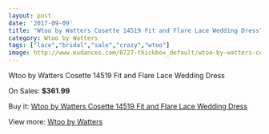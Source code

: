 ```yaml
---
layout: post
date: '2017-09-09'
title: "Wtoo by Watters Cosette 14519 Fit and Flare Lace Wedding Dress"
category: Wtoo by Watters
tags: ["lace","bridal","sale","crazy","wtoo"]
image: http://www.eudances.com/8727-thickbox_default/wtoo-by-watters-cosette-14519-fit-and-flare-lace-wedding-dress.jpg
---
```

Wtoo by Watters Cosette 14519 Fit and Flare Lace Wedding Dress

On Sales: **$361.99**
<a href="https://www.eudances.com/en/wtoo-by-watters/2952-wtoo-by-watters-cosette-14519-fit-and-flare-lace-wedding-dress.html"><amp-img layout="responsive" width="600" height="600" src="//www.eudances.com/8727-thickbox_default/wtoo-by-watters-cosette-14519-fit-and-flare-lace-wedding-dress.jpg" alt="Wtoo by Watters Cosette 14519 Fit and Flare Lace Wedding Dress 0" /></a>
<a href="https://www.eudances.com/en/wtoo-by-watters/2952-wtoo-by-watters-cosette-14519-fit-and-flare-lace-wedding-dress.html"><amp-img layout="responsive" width="600" height="600" src="//www.eudances.com/8732-thickbox_default/wtoo-by-watters-cosette-14519-fit-and-flare-lace-wedding-dress.jpg" alt="Wtoo by Watters Cosette 14519 Fit and Flare Lace Wedding Dress 1" /></a>
<a href="https://www.eudances.com/en/wtoo-by-watters/2952-wtoo-by-watters-cosette-14519-fit-and-flare-lace-wedding-dress.html"><amp-img layout="responsive" width="600" height="600" src="//www.eudances.com/8731-thickbox_default/wtoo-by-watters-cosette-14519-fit-and-flare-lace-wedding-dress.jpg" alt="Wtoo by Watters Cosette 14519 Fit and Flare Lace Wedding Dress 2" /></a>
<a href="https://www.eudances.com/en/wtoo-by-watters/2952-wtoo-by-watters-cosette-14519-fit-and-flare-lace-wedding-dress.html"><amp-img layout="responsive" width="600" height="600" src="//www.eudances.com/8730-thickbox_default/wtoo-by-watters-cosette-14519-fit-and-flare-lace-wedding-dress.jpg" alt="Wtoo by Watters Cosette 14519 Fit and Flare Lace Wedding Dress 3" /></a>
<a href="https://www.eudances.com/en/wtoo-by-watters/2952-wtoo-by-watters-cosette-14519-fit-and-flare-lace-wedding-dress.html"><amp-img layout="responsive" width="600" height="600" src="//www.eudances.com/8729-thickbox_default/wtoo-by-watters-cosette-14519-fit-and-flare-lace-wedding-dress.jpg" alt="Wtoo by Watters Cosette 14519 Fit and Flare Lace Wedding Dress 4" /></a>
<a href="https://www.eudances.com/en/wtoo-by-watters/2952-wtoo-by-watters-cosette-14519-fit-and-flare-lace-wedding-dress.html"><amp-img layout="responsive" width="600" height="600" src="//www.eudances.com/8728-thickbox_default/wtoo-by-watters-cosette-14519-fit-and-flare-lace-wedding-dress.jpg" alt="Wtoo by Watters Cosette 14519 Fit and Flare Lace Wedding Dress 5" /></a>

Buy it: [Wtoo by Watters Cosette 14519 Fit and Flare Lace Wedding Dress](https://www.eudances.com/en/wtoo-by-watters/2952-wtoo-by-watters-cosette-14519-fit-and-flare-lace-wedding-dress.html "Wtoo by Watters Cosette 14519 Fit and Flare Lace Wedding Dress")

View more: [Wtoo by Watters](https://www.eudances.com/en/49-wtoo-by-watters "Wtoo by Watters")